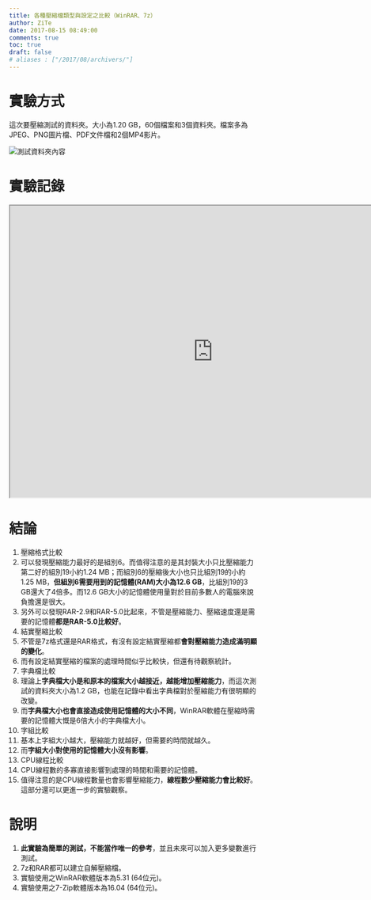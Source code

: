 ```yaml
---
title: 各種壓縮檔類型與設定之比較（WinRAR、7z）
author: ZiTe
date: 2017-08-15 08:49:00
comments: true
toc: true
draft: false
# aliases : ["/2017/08/archivers/"]
---
```

# 實驗方式

這次要壓縮測試的資料夾。大小為1.20 GB，60個檔案和3個資料夾。檔案多為JPEG、PNG圖片檔、PDF文件檔和2個MP4影片。

<!--more-->

![測試資料夾內容](https://3.bp.blogspot.com/-pGtcdMEDDto/XqYsT6_z_PI/AAAAAAAACI0/Gnt9kcsD5iQVktaYdO-E-EF2t_1ROyYuACPcBGAsYHg/s1600/%25E8%259E%25A2%25E5%25B9%2595%25E6%2593%25B7%25E5%258F%2596%25E7%2595%25AB%25E9%259D%25A2%2B%252815%2529.png)

# 實驗記錄

<iframe height="590" src="https://docs.google.com/spreadsheets/d/e/2PACX-1vSsy0IRcL_wlJlaEo8RqUZp4TW_t7JFjkl998WEFVuQUk6qkehddKAwXKUdMfbm4TrtXyE66_nWGje7/pubhtml?widget=true&amp;headers=false" width="820"></iframe>

# 結論

1.  壓縮格式比較
  1.  可以發現壓縮能力最好的是組別6。而值得注意的是其封裝大小只比壓縮能力第二好的組別19小約1.24 MB；而組別6的壓縮後大小也只比組別19的小約1.25 MB，**但組別6需要用到的記憶體(RAM)大小為12.6 GB**，比組別19的3 GB還大了4倍多。而12.6 GB大小的記憶體使用量對於目前多數人的電腦來說負擔還是很大。
  2.  另外可以發現RAR-2.9和RAR-5.0比起來，不管是壓縮能力、壓縮速度還是需要的記憶體**都是RAR-5.0比較好**。
2.  結實壓縮比較
  1.  不管是7z格式還是RAR格式，有沒有設定結實壓縮都**會對壓縮能力造成滿明顯的變化**。
  2.  而有設定結實壓縮的檔案的處理時間似乎比較快，但還有待觀察統計。
3.  字典檔比較
  1.  理論上**字典檔大小是和原本的檔案大小越接近，越能增加壓縮能力**，而這次測試的資料夾大小為1.2 GB，也能在記錄中看出字典檔對於壓縮能力有很明顯的改變。
  2.  而**字典檔大小也會直接造成使用記憶體的大小不同**，WinRAR軟體在壓縮時需要的記憶體大慨是6倍大小的字典檔大小。
4.  字組比較
  1.  基本上字組大小越大，壓縮能力就越好，但需要的時間就越久。
  2.  而**字組大小對使用的記憶體大小沒有影響**。
5.  CPU線程比較
  1.  CPU線程數的多寡直接影響到處理的時間和需要的記憶體。
  2.  值得注意的是CPU線程數量也會影響壓縮能力，**線程數少壓縮能力會比較好**。這部分還可以更進一步的實驗觀察。

# 說明

1.  **此實驗為簡單的測試，不能當作唯一的參考**，並且未來可以加入更多變數進行測試。
2.  7z和RAR都可以建立自解壓縮檔。
3.  實驗使用之WinRAR軟體版本為5.31 (64位元)。
4.  實驗使用之7-Zip軟體版本為16.04 (64位元)。
